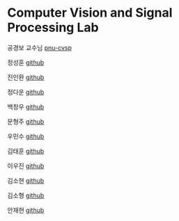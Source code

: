 # Computer Vision and Signal Processing Lab
공경보 교수님 [pnu-cvsp](https://www.pnu-cvsp.com/prof)  
  
정성훈 [github](https://github.com/currycurry915)  
  
진인환 [github](https://github.com/InHwanJin)  
  
정다운 [github](https://github.com/Da-OOn)  
  
백창우 [github](https://github.com/higokri)  
  
문형주 [github](https://github.com/MHJ0208)  
  
우민수 [github](https://github.com/MinSooWoo123)  
  
김태훈 [github](https://github.com/TriFullKim)  
  
이우진 [github](https://github.com/woojin1833)  
  
김소현 [github](https://github.com/sohyeon53)  
  
김소형 [github](https://github.com/SohyeongKim-hub)  
  
안재현 [github](https://github.com/jaehyeon201924149)
